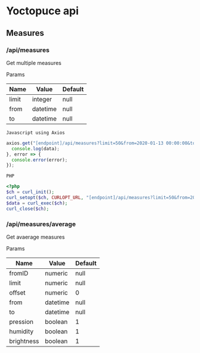 Yoctopuce api
=============

Measures
--------

### /api/measures

Get multiple measures

Params

| Name | Value | Default |
| --- | --- | --- |
| limit | integer | null |
| from | datetime | null |
| to | datetime | null |

```
Javascript using Axios
```
``` javascript
axios.get("[endpoint]/api/measures?limit=50&from=2020-01-13 00:00:00&to=2020-02-13 00:00:00").then(data => {
  console.log(data);
}, error => {
  console.error(error);
});
```

```
PHP
```
``` php
<?php
$ch = curl_init(); 
curl_setopt($ch, CURLOPT_URL, "[endpoint]/api/measures?limit=50&from=2020-01-13 00:00:00&to=2020-02-13 00:00:00"); 
$data = curl_exec($ch); 
curl_close($ch); 
```

### /api/measures/average

Get avaerage measures

Params

| Name | Value | Default |
| --- | --- | --- |
| fromID | numeric | null |
| limit | numeric | null |
| offset | numeric | 0 |
| from | datetime | null |
| to | datetime | null |
| pression | boolean | 1 |
| humidity | boolean | 1 |
| brightness | boolean | 1 |
